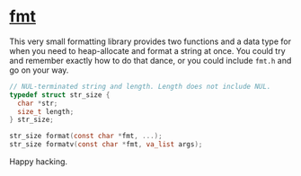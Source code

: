 # [fmt](https://github.com/tekknolagi/fmt)

This very small formatting library provides two functions and a data type for
when you need to heap-allocate and format a string at once. You could try and
remember exactly how to do that dance, or you could include `fmt.h` and go on
your way.

```c
// NUL-terminated string and length. Length does not include NUL.
typedef struct str_size {
  char *str;
  size_t length;
} str_size;

str_size format(const char *fmt, ...);
str_size formatv(const char *fmt, va_list args);
```

Happy hacking.

